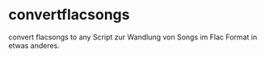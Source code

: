 # convertflacsongs
convert flacsongs to any
Script zur Wandlung von Songs im Flac Format in etwas anderes.
